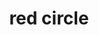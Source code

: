 ---
layout: symbols
title: red circle
emoji: red_circle
permalink: 🔴.html
image: assets/img/3moji/red_circle.png
---